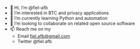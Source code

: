 - 👋 Hi, I’m @fiel-afb
- 👀 I’m interested in BTC and privacy applications 
- 🌱 I’m currently learning Python and automation
- 💞️ I’m looking to collaborate on related open source software
- 📫 Reach me on my
  -   Email fiel.afb@gmail.com
  -   Twitter @fiel.afb

<!---
fiel-afb/fiel-afb is a ✨ special ✨ repository because its `README.md` (this file) appears on your GitHub profile.
You can click the Preview link to take a look at your changes.
--->
